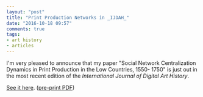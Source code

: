 ```yaml
---
layout: "post"
title: "Print Production Networks in _IJDAH_"
date: "2016-10-18 09:57"
comments: true
tags:
- art history
- articles
---
```


I'm very pleased to announce that my paper "Social Network Centralization Dynamics in Print Production in the Low Countries, 1550- 1750" is just out in the most recent edition of the _International Journal of Digital Art History_.

>

[See it here](). ([pre-print PDF]())
